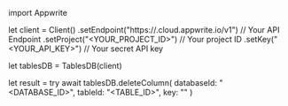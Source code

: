 import Appwrite

let client = Client()
    .setEndpoint("https://<REGION>.cloud.appwrite.io/v1") // Your API Endpoint
    .setProject("<YOUR_PROJECT_ID>") // Your project ID
    .setKey("<YOUR_API_KEY>") // Your secret API key

let tablesDB = TablesDB(client)

let result = try await tablesDB.deleteColumn(
    databaseId: "<DATABASE_ID>",
    tableId: "<TABLE_ID>",
    key: ""
)

